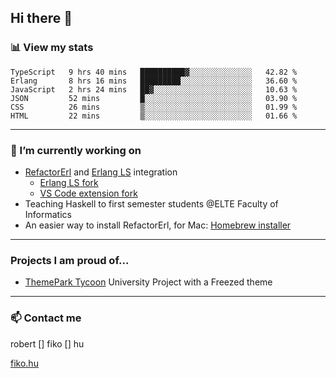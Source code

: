 ## Hi there 👋

### 📊 View my stats

<!--START_SECTION:waka-->

```text
TypeScript   9 hrs 40 mins   ██████████▓░░░░░░░░░░░░░░   42.82 %
Erlang       8 hrs 16 mins   █████████░░░░░░░░░░░░░░░░   36.60 %
JavaScript   2 hrs 24 mins   ██▓░░░░░░░░░░░░░░░░░░░░░░   10.63 %
JSON         52 mins         █░░░░░░░░░░░░░░░░░░░░░░░░   03.90 %
CSS          26 mins         ▒░░░░░░░░░░░░░░░░░░░░░░░░   01.99 %
HTML         22 mins         ▒░░░░░░░░░░░░░░░░░░░░░░░░   01.66 %
```

<!--END_SECTION:waka-->


---

### 🔭 I’m currently working on
- [RefactorErl](https://plc.inf.elte.hu/erlang/) and [Erlang LS](https://erlang-ls.github.io) integration 
  - [Erlang LS fork](https://github.com/robertfiko/erlang_ls)
  - [VS Code extension fork](https://github.com/robertfiko/vscode)
- Teaching Haskell to first semester students @ELTE Faculty of Informatics
- An easier way to install RefactorErl, for Mac: [Homebrew installer](https://github.com/robertfiko/homebrew-referl-installer)

---
### Projects I am proud of...
- [ThemePark Tycoon](https://szofttech.inf.elte.hu/szofttech/public/csip-42) University Project with a Freezed theme
---


### 📫 Contact me
robert [] fiko [] hu

[fiko.hu](https://fiko.hu)


<!--
**robertfiko/robertfiko** is a ✨ _special_ ✨ repository because its `README.md` (this file) appears on your GitHub profile.

Here are some ideas to get you started:

- 🔭 I’m currently working on ...
- 🌱 I’m currently learning ...
- 👯 I’m looking to collaborate on ...
- 🤔 I’m looking for help with ...
- 💬 Ask me about ...
- 📫 How to reach me: ...
- 😄 Pronouns: ...
- ⚡ Fun fact: ...
-->
